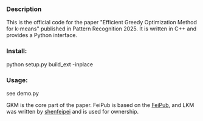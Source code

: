 ### Description
This is the official code for the paper "Efficient Greedy Optimization Method for k-means" published in Pattern Recognition 2025. It is written in C++ and provides a Python interface. 

### Install:
python setup.py build_ext -inplace

### Usage:
see demo.py


GKM is the core part of the paper.
FeiPub is based on the [FeiPub](https://github.com/ShenfeiPei/FeiPub), and LKM was written by [shenfeipei](https://github.com/ShenfeiPei) and is used for ownership.